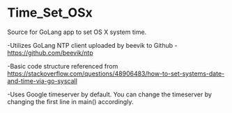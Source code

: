 # Time_Set_OSx
Source for GoLang app to set OS X system time.

-Utilizes GoLang NTP client uploaded by beevik to Github - https://github.com/beevik/ntp

-Basic code structure referenced from https://stackoverflow.com/questions/48906483/how-to-set-systems-date-and-time-via-go-syscall

-Uses Google timeserver by default.  You can change the timeserver by changing the first line in main() accordingly.